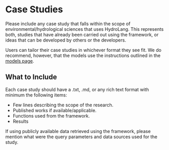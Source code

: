 # Case Studies
Please include any case study that falls within the scope of environmental/hydrological sciences that uses HydroLang. This represents both, studies that have already been carried out using the framework, or ideas that can be developed by others or the developers.

Users can tailor their case studies in whichever format they see fit. We do recommend, however, that the models use the instructions outlined in the [models page](https://github.com/uihilab/HydroLang-Models/tree/main/models).

## What to Include
Each case study should have a .txt, .md, or any rich text format with minimum the following items:
* Few lines describing the scope of the research.
* Published works if available/applicable.
* Functions used from the framework.
* Results

If using publicly available data retrieved using the framework, please mention what were the query parameters and data sources used for the study.